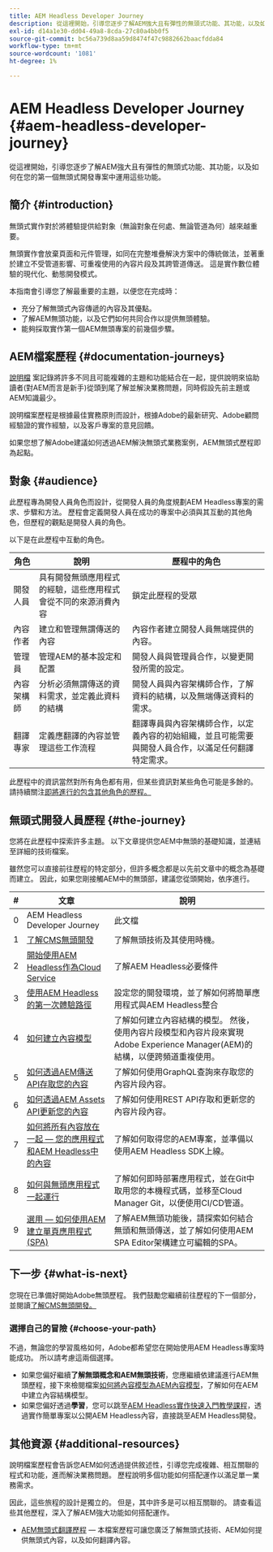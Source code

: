 ```yaml
---
title: AEM Headless Developer Journey
description: 從這裡開始，引導您逐步了解AEM強大且有彈性的無頭式功能、其功能，以及如何在您的第一個開發專案中運用這些功能。
exl-id: d14a1e30-dd04-49a8-8cda-27c80a4bb0f5
source-git-commit: bc56a739d8aa59d8474f47c9882662baacfdda84
workflow-type: tm+mt
source-wordcount: '1081'
ht-degree: 1%

---
```


# AEM Headless Developer Journey {#aem-headless-developer-journey}

從這裡開始，引導您逐步了解AEM強大且有彈性的無頭式功能、其功能，以及如何在您的第一個無頭式開發專案中運用這些功能。

## 簡介 {#introduction}

無頭式實作對於將體驗提供給對象（無論對象在何處、無論管道為何）越來越重要。

無頭實作會放棄頁面和元件管理，如同在完整堆疊解決方案中的傳統做法，並著重於建立不受管道影響、可重複使用的內容片段及其跨管道傳送。 這是實作數位體驗的現代化、動態開發模式。

本指南會引導您了解最重要的主題，以便您在完成時：

* 充分了解無頭式內容傳遞的內容及其優點。
* 了解AEM無頭功能，以及它們如何共同合作以提供無頭體驗。
* 能夠採取實作第一個AEM無頭專案的前幾個步驟。

## AEM檔案歷程 {#documentation-journeys}

[說明檔](/help/journey-documentation/home.md) 案記錄將許多不同且可能複雜的主題和功能結合在一起，提供說明來協助讀者(對AEM而言是新手)從頭到尾了解並解決業務問題，同時假設先前主題或AEM知識最少。

說明檔案歷程是根據最佳實務原則而設計，根據Adobe的最新研究、Adobe顧問經驗證的實作經驗，以及客戶專案的意見回饋。

如果您想了解Adobe建議如何透過AEM解決無頭式業務案例，AEM無頭式歷程即為起點。

## 對象 {#audience}

此歷程專為開發人員角色而設計，從開發人員的角度規劃AEM Headless專案的需求、步驟和方法。 歷程會定義開發人員在成功的專案中必須與其互動的其他角色，但歷程的觀點是開發人員的角色。

以下是在此歷程中互動的角色。

| 角色 | 說明 | 歷程中的角色 |
|---|---|---|
| 開發人員 | 具有開發無頭應用程式的經驗，這些應用程式會從不同的來源消費內容 | 鎖定此歷程的受眾 |
| 內容作者 | 建立和管理無謂傳送的內容 | 內容作者建立開發人員無端提供的內容。 |
| 管理員 | 管理AEM的基本設定和配置 | 開發人員與管理員合作，以變更開發所需的設定。 |
| 內容架構師 | 分析必須無謂傳送的資料需求，並定義此資料的結構 | 開發人員與內容架構師合作，了解資料的結構，以及無端傳送資料的需求。 |
| 翻譯專家 | 定義應翻譯的內容並管理這些工作流程 | 翻譯專員與內容架構師合作，以定義內容的初始組織，並且可能需要與開發人員合作，以滿足任何翻譯特定需求。 |

此歷程中的資訊當然對所有角色都有用，但某些資訊對某些角色可能是多餘的。 請持續關注[即將進行的包含其他角色的歷程。](/help/journey-documentation/home.md#journeys)

## 無頭式開發人員歷程 {#the-journey}

您將在此歷程中探索許多主題。 以下文章提供您AEM中無頭的基礎知識，並連結至詳細的技術檔案。

雖然您可以直接前往歷程的特定部分，但許多概念都是以先前文章中的概念為基礎而建立。 因此，如果您剛接觸AEM中的無頭部，建議您從頭開始，依序進行。

| # | 文章 | 說明 |
|---|---|---|
| 0 | AEM Headless Developer Journey | 此文檔 |
| 1 | [了解CMS無頭開發](learn-about.md) | 了解無頭技術及其使用時機。 |
| 2 | [開始使用AEM Headless作為Cloud Service](getting-started.md) | 了解AEM Headless必要條件 |
| 3 | [使用AEM Headless的第一次體驗路徑](path-to-first-experience.md) | 設定您的開發環境，並了解如何將簡單應用程式與AEM Headless整合 |
| 4 | [如何建立內容模型](model-your-content.md) | 了解如何建立內容結構的模型。 然後，使用內容片段模型和內容片段來實現Adobe Experience Manager(AEM)的結構，以便跨頻道重複使用。 |
| 5 | [如何透過AEM傳送API存取您的內容](access-your-content.md) | 了解如何使用GraphQL查詢來存取您的內容片段內容。 |
| 6 | [如何透過AEM Assets API更新您的內容](update-your-content.md) | 了解如何使用REST API存取和更新您的內容片段內容。 |
| 7 | [如何將所有內容放在一起 — 您的應用程式和AEM Headless中的內容](put-it-all-together.md) | 了解如何取得您的AEM專案，並準備以使用AEM Headless SDK上線。 |
| 8 | [如何與無頭應用程式一起運行](go-live.md) | 了解如何即時部署應用程式，並在Git中取用您的本機程式碼，並移至Cloud Manager Git，以便使用CI/CD管道。 |
| 9 | [選用 — 如何使用AEM建立單頁應用程式(SPA)](create-spa.md) | 了解AEM無頭功能後，請探索如何結合無頭和無頭傳送，並了解如何使用AEM SPA Editor架構建立可編輯的SPA。 |

## 下一步 {#what-is-next}

您現在已準備好開始Adobe無頭歷程。 我們鼓勵您繼續前往歷程的下一個部分，並閱讀[了解CMS無頭開發。](learn-about.md)

### 選擇自己的冒險 {#choose-your-path}

不過，無論您的學習風格如何，Adobe都希望您在開始使用AEM Headless專案時能成功。 所以請考慮這兩個選擇。

* 如果您偏好繼續&#x200B;**了解無頭概念和AEM無頭技術**，您應繼續依建議進行AEM無頭歷程，接下來檢閱檔案[如何將內容模型為AEM內容模型](model-your-content.md)，了解如何在AEM中建立內容結構模型。
* 如果您偏好透過&#x200B;**學習**，您可以跳至[AEM Headless實作快速入門教學課程](https://experienceleague.adobe.com/docs/experience-manager-learn/getting-started-with-aem-headless/graphql/multi-step/overview.html)，透過實作簡單專案以公開AEM Headless內容，直接跳至AEM Headless開發。

## 其他資源 {#additional-resources}

說明檔案歷程會告訴您AEM如何透過提供敘述性，引導您完成複雜、相互關聯的程式和功能，進而解決業務問題。 歷程說明多個功能如何搭配運作以滿足單一業務需求。

因此，這些旅程的設計是獨立的。 但是，其中許多是可以相互關聯的。 請查看這些其他歷程，深入了解AEM強大功能如何搭配運作。

* [AEM無頭式翻譯歷程](/help/journey-headless/translation/overview.md)  — 本檔案歷程可讓您廣泛了解無頭式技術、AEM如何提供無頭式內容，以及如何翻譯內容。
